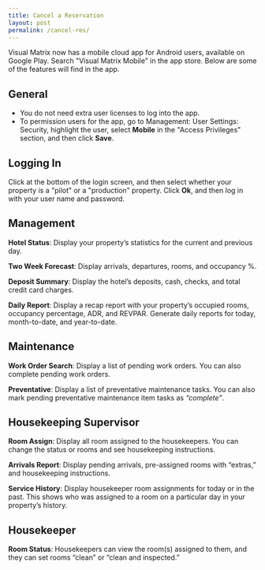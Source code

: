 ```yaml
---
title: Cancel a Reservation
layout: post
permalink: /cancel-res/
---
```


Visual Matrix now has a mobile cloud app for Android users, available on Google Play.
Search "Visual Matrix Mobile" in the app store. Below are some of the features will find in
the app.

## General

- You do not need extra user licenses to log into the app.
- To permission users for the app, go to Management: User Settings: Security,
highlight the user, select **Mobile** in the "Access Privileges" section, and then click
**Save**.

## Logging In
Click at the bottom of the login screen, and then select whether your property is a "pilot"
or a "production" property. Click **Ok**, and then log in with your user name and password.

## Management

**Hotel Status**: Display your property’s statistics for the current and previous day.

**Two Week Forecast**: Display arrivals, departures, rooms, and occupancy %.

**Deposit Summary**: Display the hotel’s deposits, cash, checks, and total credit card
charges.

**Daily Report**: Display a recap report with your property’s occupied rooms, occupancy
percentage, ADR, and REVPAR. Generate daily reports for today, month-to-date, and
year-to-date.

## Maintenance
**Work Order Search**: Display a list of pending work orders. You can also complete pending
work orders.

**Preventative**: Display a list of preventative maintenance tasks. You can also mark
pending preventative maintenance item tasks as *“complete”*.

## Housekeeping Supervisor

**Room Assign**: Display all room assigned to the housekeepers. You can change the status
or rooms and see housekeeping instructions.

**Arrivals Report**: Display pending arrivals, pre-assigned rooms with “extras,” and
housekeeping instructions.

**Service History**: Display housekeeper room assignments for today or in the past. This
shows who was assigned to a room on a particular day in your property’s history.

## Housekeeper

**Room Status**: Housekeepers can view the room(s) assigned to them, and they can set
rooms “clean” or “clean and inspected.”
